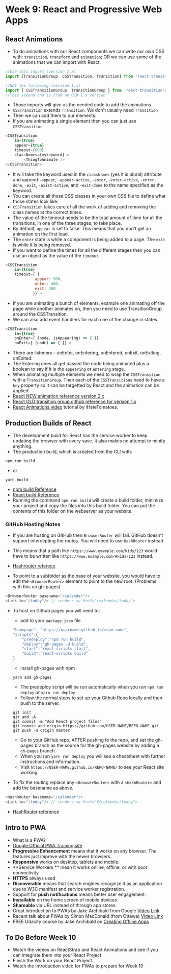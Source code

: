 # Week 9: React and Progressive Web Apps


## React Animations

- To do animations with our React components we can write our own CSS with: `transition`, `transform` and `animation`; OR we can use some of the animations that we can import with React.

```js
//Use this import (version 2.x)
import {TransitionGroup, CSSTransition, Transition} from 'react-transition-group';

//NOT the following (version 1.x)
import { CSSTransitionGroup, TransitionGroup } from 'react-transition-group';
//This second one is from an OLD 1.x version
```

- Those imports will give us the needed code to add the animations.
- `CSSTransition` extends `Transition`. We don't usually need `Transition`
- Then we can add them to our elements.
- If you are animating a single element then you can just use `CSSTransition`

```js
<CSSTransition
    in={true}
    appear={true}
    timeout={600}
    classNames={mykeyword} >
        <ThingToAnimate />
</CSSTransition>
```
- It will take the keyword used in the `classNames` (yes it is plural) attribute and append `-appear`, `-appear-active`, `-enter`, `-enter-active`, `-enter-done`, `-exit`, `-exist-active`, and `-exit-done` to the name specified as the keyword.
- You can create all those CSS classes in your own CSS file to define what those states look like. 
- `CSSTransition` takes care of all the work of adding and removing the class names at the correct times.
- The value of the timeout needs to be the total amount of time for all the transitions, in one of the three stages, to take place.
- By default, `appear` is set to false. This means that you don't get an animation on the first load.
- The `enter` state is while a component is being added to a page. The `exit` is while it is being removed.
- If you want to define the times for all the different stages then you can use an object as the value of the `timeout`.

```js
<CSSTransition 
    in={true}
    timeout={ {
             appear: 500,
             enter: 400,
             exit: 300
            }} >
```

- If you are animating a bunch of elements, example one animating off the page while another animates on, then you need to use TransitionGroup around the CSSTransition.
- We can also add event handlers for each one of the change in states.

```js
<CSSTransition 
    in={true}
    onEnter={ (node, isAppearing) => { }}
    onExit={ (node) => { }} >
```

- There are listeners - onEnter, onEntering, onEntered, onExit, onExiting, onExited.
- The Entering ones all get passed the node being animated plus a boolean to say if it is the `appearing` or `entering` stage.
- When animating multiple elements we need to wrap the `CSSTransition` with a `TransitionGroup`. Then each of the `CSSTransition`s need to have a `key` property so it can be targetted by React and the animation can be applied.
- [React NEW animation reference version 2.x](https://reactcommunity.org/react-transition-group/)
- [React OLD transition group github reference for version 1.x](https://github.com/reactjs/react-transition-group/tree/v1-stable)
- [React Animations video](https://www.youtube.com/watch?v=BZRyIOrWfHU) tutorial by iHateTomatoes.


## Production Builds of React

- The development build for React has the service worker to keep updating the browser with every save. It also makes no attempt to minify anything.
- The production build, which is created from the CLI with:

```
npm run build
```

- or

```
yarn build
```

- [npm build Reference](https://github.com/facebook/create-react-app/blob/master/packages/react-scripts/template/README.md#deployment)
- [React build Reference](https://facebook.github.io/create-react-app/docs/deployment)
- Running the command `npm run build` will create a build folder, minimize your project and copy the files into this build folder. You can put the contents of this folder on the webserver as your website.

### GitHub Hosting Notes
- If you are hosting on GitHub then `BrowserRouter` will fail. GitHub doesn't support intercepting the routes. You will need to use `HashRouter` instead.
- This means that a path like `https://www.example.com/kids/123` would have to be written like `https://www.example.com/#kids/123` instead.
- [Hashrouter referece](https://reacttraining.com/react-router/web/api/HashRouter)

- To point to a subfolder as the base of your website, you would have to edit the `<BrowserRouter>` element to point to the new root. (Problems with this on gh-pages)

```js
<BrowserRouter basename="/calendar"/>
<Link to="/today"/> // renders <a href="/calendar/today">
```

- To host on Github pages you will need to:
    - add to your `package.json` file
    
    ```js
    "homepage": "https://username.github.io/repo-name",
    "scripts":{
        "predeploy":"npm run build",
        "deploy":"gh-pages -d build",
        "start":"react-scripts start",
        "build":"react-scripts build"
    }
    ```
    
    - install gh-pages with npm
    
    ```
    yarn add gh-pages
    ```
    
    - The predeploy script will be run automatically when you run `npm run deploy` or `yarn run deploy`
    - Follow the normal steps to set up your Github Repo locally and then push to the server.
    
    ```
    git init
    git add -A
    git commit -m "Add React project files"
    git remote add origin https://github.com/USER-NAME/REPO-NAME.git
    git push -u origin master
    ```
    - Go to your GitHub repo, AFTER pushing to the repo, and set the gh-pages branch as the source for the gh-pages website by adding a `gh-pages` branch.
    - When you run `yarn run deploy` you will see a cheatsheet with further instructions and information.
    - Visit `https://USER-NAME.github.io/REPO-NAME/` to see your React site working.
    
- To fix the routing replace any `<BrowserRouter>` with a `<HashRouter>` and add the basename as above.

```js
<HashRouter basename="/calendar"/>
<Link to="/today"/> // renders <a href="#/calendar/today">
```
- [HashRouter reference](https://reacttraining.com/react-router/web/api/HashRouter)




## Intro to PWA

- What is a PWA?
- [Google Official PWA Training site](https://developers.google.com/web/ilt/pwa/)
- **Progressive Enhancement** means that it works on any browser. The features just improve with the newer browsers.
- **Responsive** works on desktop, tablets and mobile.
- **Service Workers ** mean it works online, offline, or with poor connectivity
- **HTTPS** always used
- **Discoverable** means that search engines recognize it as an application due to W3C manifest and service worker registration.
- Support for **push notifications** means better user engagement.
- **Installable** on the home screen of mobile devices
- **Shareable** via URL instead of through app stores.
- Great introduction to PWAs by Jake Archibald from Google [Video Link](https://www.youtube.com/watch?v=cmGr0RszHc8)
- Recent talk about PWAs by Simon MacDonald (from Ottawa) [Video Link](https://www.youtube.com/watch?v=2kv9tH_IYtQ)
- FREE Udacity course by Jake Archibald on [Creating Offline Apps](https://www.udacity.com/course/offline-web-applications--ud899)

## To Do Before Week 10

- Watch the videos on ReactStrap and React Animations and see if you can integrate them into your React Project
- Finish the Work on your React Project
- Watch the Introduction video for PWAs to prepare for Week 10
